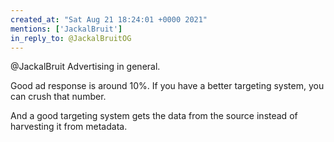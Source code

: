```yaml
---
created_at: "Sat Aug 21 18:24:01 +0000 2021"
mentions: ['JackalBruit']
in_reply_to: @JackalBruitOG
---
```


@JackalBruit Advertising in general. 

Good ad response is around 10%. If you have a better targeting system, you can crush that number.

And a good targeting system gets the data from the source instead of harvesting it from metadata.